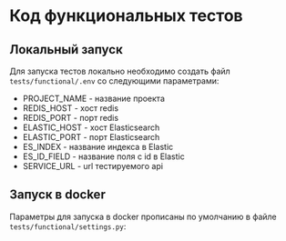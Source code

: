 # Код функциональных тестов

## Локальный запуск
Для запуска тестов локально необходимо создать файл `tests/functional/.env` со следующими параметрами:

- PROJECT_NAME - название проекта
- REDIS_HOST - хост redis
- REDIS_PORT - порт redis
- ELASTIC_HOST - хост Elasticsearch
- ELASTIC_PORT - порт Elasticsearch
- ES_INDEX - название индекса в Elastic
- ES_ID_FIELD - название поля с id в Elastic
- SERVICE_URL - url тестируемого api


## Запуск в docker
Параметры для запуска в docker прописаны по умолчанию в файле `tests/functional/settings.py`:
